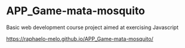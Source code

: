 # APP_Game-mata-mosquito
 Basic web development course project aimed at exercising Javascript
 
 https://raphaelo-melo.github.io/APP_Game-mata-mosquito/
